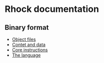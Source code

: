 # Rhock documentation

## Binary format

* [Object files](obj.md)
* [Contet and data](context.md)
* [Core instructions](instructions.md)
* [The language](language.md)
